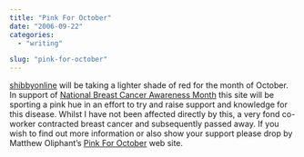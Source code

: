 ```yaml
---
title: "Pink For October"
date: "2006-09-22"
categories: 
  - "writing"

slug: "pink-for-october"
---
```


[shibbyonline](http://www.shibbyonline.co.uk "shibbyonline") will be taking a lighter shade of red for the month of October. In support of [National Breast Cancer Awareness Month](http://nbcam.org/ "N.B.C.A.M.") this site will be sporting a pink hue in an effort to try and raise support and knowledge for this disease. Whilst I have not been affected directly by this, a very fond co-worker contracted breast cancer and subsequently passed away. If you wish to find out more information or also show your support please drop by Matthew Oliphant’s [Pink For October](http://www.pinkforoctober.org "Pink For October") web site.
